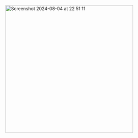 <img width="401" alt="Screenshot 2024-08-04 at 22 51 11" src="https://github.com/user-attachments/assets/7031dcc2-318e-4930-95c7-ca23203dd08b">
